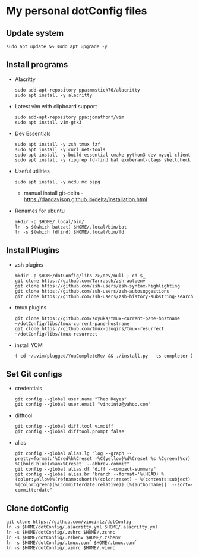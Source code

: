 # My personal dotConfig files


## Update system
```
sudo apt update && sudo apt upgrade -y
```

## Install programs

* Alacritty
   ```
   sudo add-apt-repository ppa:mmstick76/alacritty
   sudo apt install -y alacritty
   ```

* Latest vim with clipboard support
   ```
   sudo add-apt-repository ppa:jonathonf/vim
   sudo apt install vim-gtk3
   ```

* Dev Essentials
   ```
   sudo apt install -y zsh tmux fzf
   sudo apt install -y curl net-tools
   sudo apt install -y build-essential cmake python3-dev mysql-client
   sudo apt install -y ripgrep fd-find bat exuberant-ctags shellcheck
   ```

* Useful utilities
   ```
   sudo apt install -y ncdu mc pspg
   ```
   * manual install git-delta - https://dandavison.github.io/delta/installation.html

* Renames for ubuntu
   ```
   mkdir -p $HOME/.local/bin/
   ln -s $(which batcat) $HOME/.local/bin/bat
   ln -s $(which fdfind) $HOME/.local/bin/fd
   ```

## Install Plugins

* zsh plugins
   ```
   mkdir -p $HOME/dotConfig/libs 2>/dev/null ; cd $_
   git clone https://github.com/Tarrasch/zsh-autoenv
   git clone https://github.com/zsh-users/zsh-syntax-highlighting
   git clone https://github.com/zsh-users/zsh-autosuggestions
   git clone https://github.com/zsh-users/zsh-history-substring-search
   ```

* tmux plugins
   ```
   git clone https://github.com/soyuka/tmux-current-pane-hostname ~/dotConfig/libs/tmux-current-pane-hostname
   git clone https://github.com/tmux-plugins/tmux-resurrect ~/dotConfig/libs/tmux-resurrect
   ```

* install YCM
  ```
  ( cd ~/.vim/plugged/YouCompleteMe/ && ./install.py --ts-completer )
  ```

## Set Git configs

* credentials
   ```
   git config --global user.name "Theo Reyes"
   git config --global user.email "vincintz@yahoo.com"
   ```
* difftool
   ```
   git config --global diff.tool vimdiff
   git config --global difftool.prompt false
   ```
* alias
   ```
   git config --global alias.lg "log --graph --pretty=format:'%Cred%h%Creset -%C(yellow)%d%Creset %s %Cgreen(%cr) %C(bold blue)<%an>%Creset' --abbrev-commit"
   git config --global alias.df "diff --compact-summary"
   git config --global alias.br "branch --format='%(HEAD) %(color:yellow)%(refname:short)%(color:reset) - %(contents:subject) %(color:green)(%(committerdate:relative)) [%(authorname)]' --sort=-committerdate"
   ```

## Clone dotConfig
```
git clone https://github.com/vincintz/dotConfig
ln -s $HOME/dotConfig/.alacritty.yml $HOME/.alacritty.yml
ln -s $HOME/dotConfig/.zshrc $HOME/.zshrc
ln -s $HOME/dotConfig/.zshenv $HOME/.zshenv
ln -s $HOME/dotConfig/.tmux.conf $HOME/.tmux.conf
ln -s $HOME/dotConfig/.vimrc $HOME/.vimrc
```
